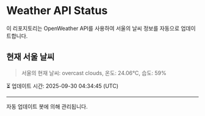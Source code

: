 
# Weather API Status

이 리포지토리는 OpenWeather API를 사용하여 서울의 날씨 정보를 자동으로 업데이트합니다.

## 현재 서울 날씨
> 서울의 현재 날씨: overcast clouds, 온도: 24.06°C, 습도: 59%

⏳ 업데이트 시간: 2025-09-30 04:34:45 (UTC)

---
자동 업데이트 봇에 의해 관리됩니다.
